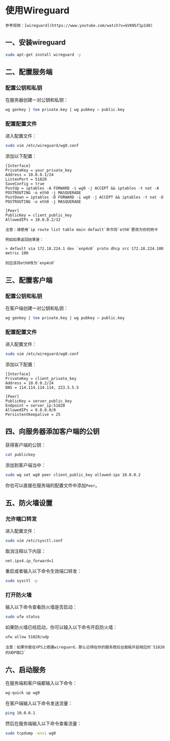 # 使用Wireguard

```admonish info
参考视频：[wireguard](https://www.youtube.com/watch?v=bVKNSf1p1d0)
```

## 一、安装wireguard

```bash
sudo apt-get install wireguard -y
```

## 二、配置服务端

### 配置公钥和私钥

在服务器创建一对公钥和私钥：

```bash
wg genkey | tee private.key | wg pubkey > public.key
```

### 配置配置文件

进入配置文件：

```bash
sudo vim /etc/wireguard/wg0.conf
```

添加以下配置：

```
[Interface]
PrivateKey = your_private_key
Address = 10.0.0.1/24
ListenPort = 51820
SaveConfig = true
PostUp = iptables -A FORWARD -i wg0 -j ACCEPT && iptables -t nat -A POSTROUTING -o eth0 -j MASQUERADE
PostDown = iptables -D FORWARD -i wg0 -j ACCEPT && iptables -t nat -D POSTROUTING -o eth0 -j MASQUERADE

[Peer]
PublicKey = client_public_key
AllowedIPs = 10.0.0.2/32
```

```admonish warning
注意：请使用`ip route list table main default`命令将`eth0`更改为你的网卡

例如如果返回结果是：

> default via 172.18.224.1 dev `enp4s0` proto dhcp src 172.18.224.100 metric 100

则应该将eth0改为`enp4s0`
```

## 三、配置客户端

### 配置公钥和私钥

在客户端创建一对公钥和私钥：

```bash
wg genkey | tee private.key | wg pubkey > public.key
```

### 配置配置文件

进入配置文件：

```bash
sudo vim /etc/wireguard/wg0.conf
```

添加以下配置：

```
[Interface]
PrivateKey = client_private_key
Address = 10.0.0.2/24
DNS = 114.114.114.114, 223.5.5.5

[Peer]
PublicKey = server_public_key
Endpoint = server_ip:51820
AllowedIPs = 0.0.0.0/0
PersistentKeepalive = 25
```

## 四、向服务器添加客户端的公钥

获得客户端的公钥：

```bash
cat publickey
```

添加到客户端当中：

```bash
sudo wg set wg0 peer client_public_key allowed-ips 10.0.0.2
````

你也可以直接在服务端的配置文件中添加`Peer`。

## 五、防火墙设置

### 允许端口转发

进入配置文件：

```bash
sudo vim /etc/sysctl.conf
```

取消注释以下内容：

```
net.ipv4.ip_forward=1
```

重启或者输入以下命令生效端口转发：

```bash
sudo sysctl -p
```

### 打开防火墙

输入以下命令查看防火墙是否启动：

```bash
sudo ufw status
```

如果防火墙已经启动，你可以输入以下命令开启防火墙：

```bash
ufw allow 51820/udp
```

```admonish warning
注意：如果你是在VPS上搭建wireguard，那么记得在你的服务商后台面板开启相应的`51820的UDP端口`
```

## 六、启动服务

在服务端和客户端都输入以下命令：

```bash
wg-quick up wg0
```

在客户端输入以下命令发送流量：

```bash
ping 10.0.0.1
```

然后在服务端输入以下命令查看流量：

```bash
sudo tcpdump -envi wg0
```
